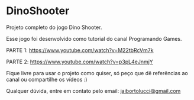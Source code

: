 # DinoShooter
Projeto completo do jogo Dino Shooter. 

Esse jogo foi desenvolvido como tutorial do canal Programando Games.

PARTE 1:
https://www.youtube.com/watch?v=M22tbRcVm7k

PARTE 2:
https://www.youtube.com/watch?v=p3pL4eJnmjY

Fique livre para usar o projeto como quiser, só peço que dê referências ao canal ou compartilhe os vídeos :)


Qualquer dúvida, entre em contato pelo email:
jaibortolucci@gmail.com
